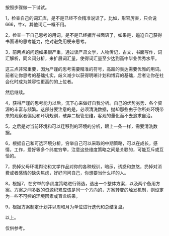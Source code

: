 



按照步骤做一下试试。

1，检查自己的词汇库，是不是已经不会精准说话了。比如，形容厉害，只会说666，牛x，其他词汇一概不用。

2，检查一下自己思考的用词，是不是已经摒弃书面语了，如果是，逼迫自己获得书面语的思考能力，绝对避免用梗来思考。

3，前两点的问题如果很严重，通过读严肃文学，人物传记，古文，书面写作，词汇解析，同义词分析，来扩展词汇量，使得词汇量至少达到高中毕业优秀水平。

这三点非常重要，因为严谨的思考需要精准的符号，高超的表达需要优雅的用词。前者让你思考的基础扎实，歧义减少以获得明晰计划和博弈的基础，后者让你在社会化时成为兼容性更高的的上位者。

然后继续。

4，获得严谨的思考能力以后，沉下心来做好自我分析。自己的优势劣势、各个资源的丰富与频繁。这部分要注意的是，必须清洗数据，抛却那些由于你所处环境带来的观察者偏见和环境规训，破弃二极管思维，客观的量化而不去追求自洽。

5，之后是对当前环境和可以迁移到的环境的分析，跟上一条一样，需要清洗数据。

6，根据自己和可选环境分析，穷举自己可以采取的中期策略，可以在成长，感情，工作，爱好等多个纬度穷举，注意这些维度策略之间是关联的，可能互斥或互恰的。

7，扔掉父母环境舆论和文学作品对你的各种规训，暗示，诱惑和忽悠，扔掉对消费或者感情的缺失焦虑，好好问问自己，你想要当什么样的人。

8，根据7，在穷举的多纬度策略进行筛选，选出一个整体方案，以及两个备用方案。方案之间多数的资源积累应该是同一个方向的，方案转变的触发机制，则设定为一些不可控的环境因素或盲盒结果。

9，根据方案制定计划并以周和月为单位进行迭代和总结复盘。

以上。

仅供参考。





